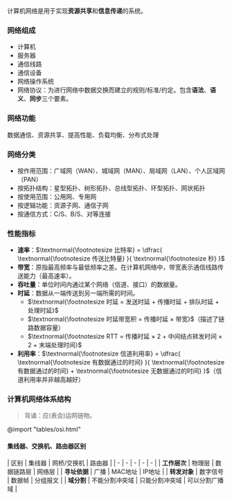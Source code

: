 
计算机网络是用于实现**资源共享**和**信息传递**的系统。

### 网络组成

- 计算机
- 服务器
- 通信线路
- 通信设备
- 网络操作系统
- 网络协议：为进行网络中数据交换而建立的规则/标准/约定。包含**语法**、**语义**、**同步**三个要素。

### 网络功能

数据通信、资源共享、提高性能、负载均衡、分布式处理

### 网络分类

- 按作用范围：广域网（WAN）、城域网（MAN）、局域网（LAN）、个人区域网（PAN）
- 按拓扑结构：星型拓扑、树形拓扑、总线型拓扑、环型拓扑、网状拓扑
- 按使用范围：公用网、专用网
- 按逻辑功能：资源子网、通信子网
- 按通信方式：C/S、B/S、对等连接

### 性能指标

- **速率**：$\textnormal{\footnotesize 比特率} = \dfrac{
    \textnormal{\footnotesize 传送比特量}
}{
    \textnormal{\footnotesize 秒}
}$
- **带宽**：原指最高频率与最低频率之差。在计算机网络中，带宽表示通信线路传送能力（最高速率）。
- **吞吐量**：单位时间内通过某个网络（信道、接口）的数据量。
- **时延**：数据从一端传送到另一端所需的时间。
  - $\textnormal{\footnotesize 时延 = 发送时延 + 传播时延 + 排队时延 + 处理时延}$
  - $\textnormal{\footnotesize 时延带宽积 = 传播时延 × 带宽}$<span class='hint'>（描述了链路数据容量）</span>
  - $\textnormal{\footnotesize RTT = 传播时延 × 2 + 中间结点转发时间 × 2 + 末端处理时间}$
- **利用率**：$\textnormal{\footnotesize 信道利用率} =
\dfrac{
    \textnormal{\footnotesize 有数据通过的时间}
}{
    \textnormal{\footnotesize 有数据通过的时间}
    +
    \textnormal{\footnotesize 无数据通过的时间}
}$<span class='hint'>（信道利用率并非越高越好）</span>

### 计算机网络体系结构

>背诵：应(表会)运网链物。

@import "tables/osi.html"

#### 集线器、交换机、路由器区别

| 区别 | 集线器 | 网桥/交换机 | 路由器 |
| - | - | - | - | - |
| **工作层次** | 物理层 | 数据链路层 | 网络层 |
| **寻址依据** | 广播 | MAC地址 | IP地址 |
| **转发对象** | 数字信号 | 数据帧 | 分组报文 |
| **域分割** | 不能分割冲突域 | 只能分割冲突域 | 可以分割广播域 |
